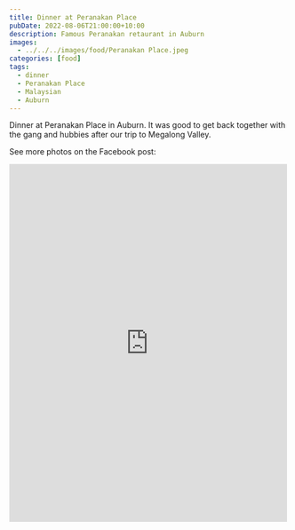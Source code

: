 ```yaml
---
title: Dinner at Peranakan Place
pubDate: 2022-08-06T21:00:00+10:00
description: Famous Peranakan retaurant in Auburn
images:
  - ../../../images/food/Peranakan Place.jpeg
categories: [food]
tags:
  - dinner
  - Peranakan Place
  - Malaysian
  - Auburn
---
```


Dinner at Peranakan Place in Auburn. It was good to get back together with
the gang and hubbies after our trip to Megalong Valley.

See more photos on the Facebook post:

<iframe src="https://www.facebook.com/plugins/post.php?href=https%3A%2F%2Fwww.facebook.com%2Fchris1.tham%2Fposts%2Fpfbid09J66DMD14Q76M8UBXmzrgA4MLghBgzwTUSTajf6M9AekvrBfL14TfgkhM6qcxeZzl&show_text=true&width=500" width="500" height="645" style="border:none;overflow:hidden" scrolling="no" frameborder="0" allowfullscreen="true" allow="autoplay; clipboard-write; encrypted-media; picture-in-picture; web-share"></iframe>
